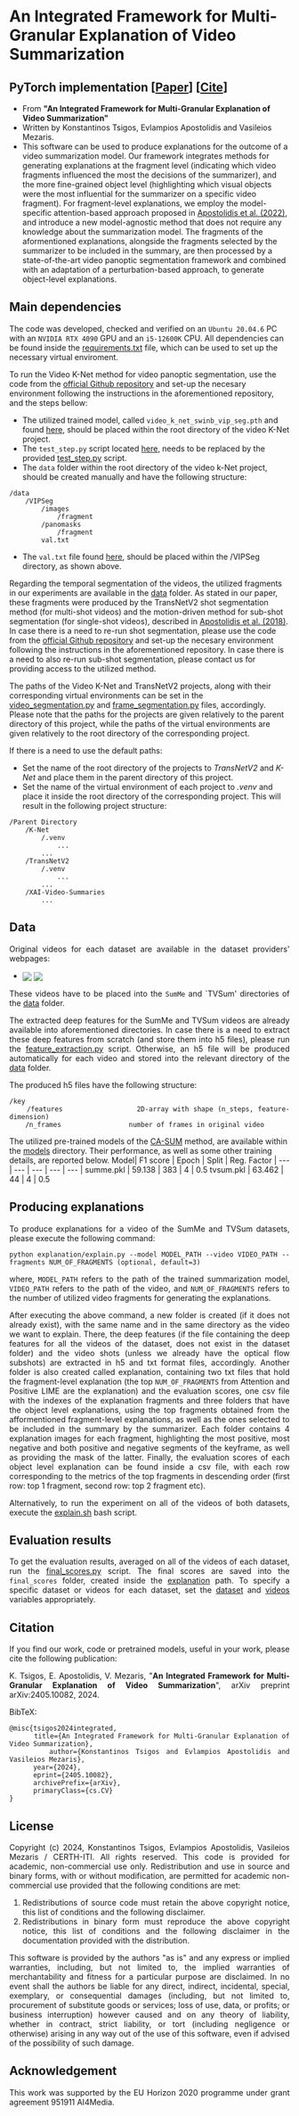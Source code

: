 # An Integrated Framework for Multi-Granular Explanation of Video Summarization

## PyTorch implementation [[Paper](https://arxiv.org/abs/2405.10082)] [[Cite](#citation)]
- From **"An Integrated Framework for Multi-Granular Explanation of Video Summarization"**
- Written by Konstantinos Tsigos, Evlampios Apostolidis and Vasileios Mezaris.
- This software can be used to produce explanations for the outcome of a video summarization model. Our framework integrates methods for generating explanations at the fragment level (indicating which video fragments influenced the most the decisions of the summarizer), and the more fine-grained object level (highlighting which visual objects were the most influential for the summarizer on a specific video fragment). For fragment-level explanations, we employ the model-specific attention-based approach proposed in [Apostolidis et al. (2022)](https://ieeexplore.ieee.org/document/10019643), and introduce a new model-agnostic method that does not require any knowledge about the summarization model. The fragments of the aformentioned explanations, alongside the fragments selected by the summarizer to be included in the summary, are then processed by a state-of-the-art video panoptic segmentation framework and combined with an adaptation of a perturbation-based approach, to generate object-level explanations.

## Main dependencies
The code was developed, checked and verified on an `Ubuntu 20.04.6` PC with an `NVIDIA RTX 4090` GPU and an `i5-12600K` CPU. All dependencies can be found inside the [requirements.txt](requirements.txt) file, which can be used to set up the necessary virtual enviroment.

To run the Video K-Net method for video panoptic segmentation, use the code from the [official Github repository](https://github.com/lxtGH/Video-K-Net) and set-up the necesary environment following the instructions in the aforementioned repository, and the steps bellow: 
- The utilized trained model, called `video_k_net_swinb_vip_seg.pth` and found [here](https://github.com/lxtGH/Video-K-Net?tab=readme-ov-file#pretrained-ckpts-and-trained-models), should be placed within the root directory of the video K-Net project.
- The `test_step.py` script located [here](https://github.com/lxtGH/Video-K-Net/tree/main/tools), needs to be replaced by the provided [test_step.py](/k-Net/test_step.py) script.
- The `data` folder within the root directory of the video k-Net project, should be created manually and have the following structure:
```Text
/data
    /VIPSeg
        /images
            /fragment
        /panomasks
            /fragment
        val.txt
```
- The `val.txt` file found [here](/k-Net/val.txt), should be placed within the /VIPSeg directory, as shown above.

Regarding the temporal segmentation of the videos, the utilized fragments in our experiments are available in the [data](https://github.com/IDT-ITI/XAI-Video-Summaries/tree/main/data) folder. As stated in our paper, these fragments were produced by the TransNetV2 shot segmentation method (for multi-shot videos) and the motion-driven method for sub-shot segmentation (for single-shot videos), described in [Apostolidis et al. (2018)](https://link.springer.com/chapter/10.1007/978-3-319-73603-7_3). In case there is a need to re-run shot segmentation, please use the code from the [official Github repository](https://github.com/soCzech/TransNetV2) and set-up the necesary environment following the instructions in the aforementioned repository. In case there is a need to also re-run sub-shot segmentation, please contact us for providing access to the utilized method.

The paths of the Video K-Net and TransNetV2 projects, along with their corresponding virtual environments can be set in the [video_segmentation.py](segmentation/video_segmentation.py#L7:L10) and [frame_segmentation.py](segmentation/frame_segmentation.py#L12:L15) files, accordingly. Please note that the paths for the projects are given relatively to the parent directory of this project, while the paths of the virtual environments are given relatively to the root directory of the corresponding project.

If there is a need to use the default paths:
- Set the name of the root directory of the projects to *TransNetV2* and *K-Net* and place them in the parent directory of this project.
- Set the name of the virtual environment of each project to *.venv* and place it inside the root directory of the corresponding project.
This will result in the following project structure:
```Text
/Parent Directory
    /K-Net
        /.venv
            ...
        ...
    /TransNetV2
        /.venv
            ...
        ...
    /XAI-Video-Summaries
        ...
```

## Data
<div align="justify">

Original videos for each dataset are available in the dataset providers' webpages: 
- <a href="https://github.com/yalesong/tvsum" target="_blank"><img align="center" src="https://img.shields.io/badge/Dataset-TVSum-green"/></a> <a href="https://gyglim.github.io/me/vsum/index.html#benchmark" target="_blank"><img align="center" src="https://img.shields.io/badge/Dataset-SumMe-blue"/></a>

These videos have to be placed into the `SumMe` and `TVSum' directories of the [data](data) folder.

The extracted deep features for the SumMe and TVSum videos are already available into aforementioned directories. In case there is a need to extract these deep features from scratch (and store them into h5 files), please run the [feature_extraction.py](features/feature_extraction.py) script. Otherwise, an h5 file will be produced automatically for each video and stored into the relevant directory of the [data](data) folder.

The produced h5 files have the following structure:
```Text
/key
    /features                 2D-array with shape (n_steps, feature-dimension)
    /n_frames                 number of frames in original video
```
</div>

The utilized pre-trained models of the [CA-SUM](https://github.com/e-apostolidis/CA-SUM) method, are available within the [models](/explanation/models) directory. Their performance, as well as some other training details, are reported below.
Model| F1 score | Epoch | Split | Reg. Factor
| --- | --- | --- | --- | --- |
summe.pkl | 59.138 | 383 | 4 | 0.5
tvsum.pkl | 63.462 | 44 | 4 | 0.5

## Producing explanations
<div align="justify">

To produce explanations for a video of the SumMe and TVSum datasets, please execute the following command:
```
python explanation/explain.py --model MODEL_PATH --video VIDEO_PATH --fragments NUM_OF_FRAGMENTS (optional, default=3)
```
where, `MODEL_PATH` refers to the path of the trained summarization model, `VIDEO_PATH` refers to the path of the video, and `NUM_OF_FRAGMENTS` refers to the number of utilized video fragments for generating the explanations.

After executing the above command, a new folder is created (if it does not already exist), with the same name and in the same directory as the video we want to explain. There, the deep features (if the file containing the deep features for all the videos of the dataset, does not exist in the dataset folder) and the video shots (unless we already have the optical flow subshots) are extracted in h5 and txt format files, accordingly. Another folder is also created called explanation, containing two txt files that hold the fragment-level explanation (the top `NUM_OF_FRAGMENTS` from Attention and Positive LIME are the explanation) and the evaluation scores, one csv file with the indexes of the explanation fragments and three folders that have the object level explanations, using the top fragments obtained from the afformentioned fragment-level explanations, as well as the ones selected to be included in the summary by the summarizer. Each folder contains 4 explanation images for each fragment, highlighting the most positive, most negative and both positive and negative segments of the keyframe, as well as providing the mask of the latter. Finally, the evaluation scores of each object level explanation can be found inside a csv file, with each row corresponding to the metrics of the top fragments in descending order (first row: top 1 fragment, second row: top 2 fragment etc).

Alternatively, to run the experiment on all of the videos of both datasets, execute the [explain.sh](/explanation/explain.sh) bash script.

## Evaluation results
<div align="justify">

To get the evaluation results, averaged on all of the videos of each dataset, run the [final_scores.py](explanation/final_scores.py) script. The final scores are saved into the `final_scores` folder, created inside the [explanation](/explanation) path. To specify a specific dataset or videos for each dataset, set the [dataset](explanation/final_scores.py#L9:L10) and [videos](explanation/final_scores.py#L11:L12) variables appropriately.

## Citation
<div align="justify">
    
If you find our work, code or pretrained models, useful in your work, please cite the following publication:

K. Tsigos, E. Apostolidis, V. Mezaris, "<b>An Integrated Framework for Multi-Granular Explanation of Video Summarization</b>", arXiv preprint arXiv:2405.10082, 2024.
</div>

BibTeX:

```
@misc{tsigos2024integrated,
      title={An Integrated Framework for Multi-Granular Explanation of Video Summarization}, 
      author={Konstantinos Tsigos and Evlampios Apostolidis and Vasileios Mezaris},
      year={2024},
      eprint={2405.10082},
      archivePrefix={arXiv},
      primaryClass={cs.CV}
}
```

## License
<div align="justify">
    
Copyright (c) 2024, Konstantinos Tsigos, Evlampios Apostolidis, Vasileios Mezaris / CERTH-ITI. All rights reserved. This code is provided for academic, non-commercial use only. Redistribution and use in source and binary forms, with or without modification, are permitted for academic non-commercial use provided that the following conditions are met:

1. Redistributions of source code must retain the above copyright notice, this list of conditions and the following disclaimer.
2. Redistributions in binary form must reproduce the above copyright notice, this list of conditions and the following disclaimer in the documentation provided with the distribution.

This software is provided by the authors "as is" and any express or implied warranties, including, but not limited to, the implied warranties of merchantability and fitness for a particular purpose are disclaimed. In no event shall the authors be liable for any direct, indirect, incidental, special, exemplary, or consequential damages (including, but not limited to, procurement of substitute goods or services; loss of use, data, or profits; or business interruption) however caused and on any theory of liability, whether in contract, strict liability, or tort (including negligence or otherwise) arising in any way out of the use of this software, even if advised of the possibility of such damage.
</div>

## Acknowledgement
<div align="justify"> This work was supported by the EU Horizon 2020 programme under grant agreement 951911 AI4Media. </div>
